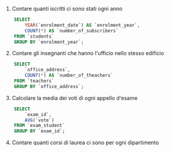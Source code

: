 1. Contare quanti iscritti ci sono stati ogni anno

```sql
    SELECT
        YEAR(`enrolment_date`) AS `enrolment_year`,
        COUNT(*) AS `number_of_subscribers`
    FROM `students`
    GROUP BY `enrolment_year`;
```

2. Contare gli insegnanti che hanno l'ufficio nello stesso edificio

```sql
    SELECT
        `office_address`,
        COUNT(*) AS `number_of_theachers`
    FROM `teachers`
    GROUP BY `office_address`;
```

3. Calcolare la media dei voti di ogni appello d'esame

```sql
    SELECT
        `exam_id`,
        AVG(`vote`)
    FROM `exam_student`
    GROUP BY `exam_id`;
```

4. Contare quanti corsi di laurea ci sono per ogni dipartimento

```sql

```
